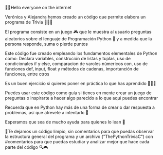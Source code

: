 🖖🏻Hello everyone on the internet 

Verónica y Alejandra hemos creado un código que permite elabora un programa de Trivia 👩🏻‍💻

El programa consiste en un juego 🎮 que le muestra al usuario preguntas aleatorios sobre el lenguaje de Programación Python 🐍 y a medida que la persona responde, suma o pierde puntos

Este código fue creado empleando los fundamentos elementales de Python como:
Declara variables, construción de listas y tuplas, uso de condicionales if y else, comparacion de varoles númericos con, uso de funciones def, input, float y métodos de cadenas, importanción de funciones, entre otros

Es un buen ejercicio si quieres poner en práctica lo que has aprendido 💪🏻🧠

Puedes usar este código como guía si tienes en mente crear un juego de preguntas o inspirarte a hacer algo parecido a lo que aquí puedes encontrar

Recuerda que en Python hay más de una forma de crear o dar respuesta a problemas, así que atrevete a intentarlo 💚

Esperamos que sea de mucho ayuda para quienes lo lean 🦉

🔴Te dejamos un código limpio, sin comentarios para que puedas observar la estructura general del programa y un archivo ("ThePythonTriviaC") con #comentarios para que puedas estudiar y analizar mejor que hace cada parte del código 🔍🎮
